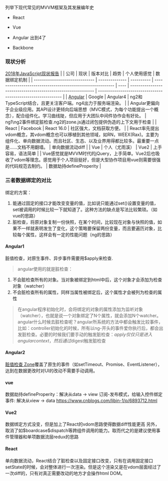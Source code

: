 
列举下现代常见的MVVM框架及其发展编年史

- React
- Vue
- Angular
出到4了

- Backbone

### 现状分析
[2018年JavaScript现状报告](https://www.cnblogs.com/peiyu1988/p/9317182.html)
|                                | 公司           | 现状       | 版本对比                                                   | 趋势 | 个人使用感觉                                                 | 数据绑定机制                                                 |
| ------------------------------ | -------------- | ---------- | ---------------------------------------------------------- | ---- | ------------------------------------------------------------ | ------------------------------------------------------------ |
| [Angular](https://angular.io/) | Google         | Angular4   | ng2和TypeScript结合，且更关注客户端。ng4出力于服务端渲染。 |      | Angular更偏向于企业级应用。其API设计更倾向后端思想（MVC模式，为每个功能提出一个概念），配合组件化。学习曲线陡，但应用于大团队中间件协作会有好处。 | ng1\ng2事件绑定脏检查.ng2的zone.js通过闭包提供伪造的上下文用于检查 |
| React                          | Facebook       | React 16.0 | 社区强大，文档获取方便。                                   |      | React率先提出vdom概念，其vdom概念也可以移植到其他领域，如RN，WEEX(Rax)。主要为组件化、单向数据流动。而且社区、生态、以及业界用得都比较多。最重要一点是……文档不用翻墙。 | 单向数据流动diff                                             |
| Vue                            | 个人（尤雨溪） | Vue2       | 上手容易，语法简单                                         |      | Vue感觉就是MVVM时代的jQuery，上手简单。Vue2后也吸收了vdom等理念。感觉用于个人项目挺好，但是大型协作项目用vue则需要很强的代码规范去制约。 | 数据劫持defineProperity                                      |


### 三者数据绑定的对比
绑定的方案：
1. 能通过固定的接口才能改变变量的值，比如说只能通过set()设置变量的值，set被调用的时候比较一下就知道了。这种方法的缺点是写法比较繁琐。（如vue的思路）
2. 脏检查，将原对象复制一份快照，在某个时间，比较现在对象与快照的值，如果不一样就表明发生了变化，这个策略要保留两份变量，而且要遍历对象，比较每个属性，这样会有一定的性能问题（ng的思路）

#### Angular1
脏值检查，对原生事件、异步事件需要用$apply来检查.
> angular使用的就是脏检查：
1. 不会脏检查所有的对象。当对象被绑定到html中后，这个对象才会添加为检查对象（watcher）
2. 不会脏检查所有的属性，同样当属性被绑定后，这个属性才会被列为检查的属性
> 在angular程序初始化时，会将绑定的对象的属性添加为监听对象（watcher），也就是说一个对象绑定了N个属性，就会添加N个watcher。
> angular什么时候去脏检查呢？angular所系统的方法中都会触发比较事件，比如：controller初始化的时候，所有以ng-开头的事件爱你执行后，都会出发脏检查。必要的时候我们要手动的触发脏检查：$apply仅仅只是进入angular context，然后通过$digest触发脏检查

#### Angular2
[脏值检查 Zone](https://blog.csdn.net/u010977147/article/details/53785733)覆盖了原生的事件（如setTimeout、Promise、EventListener），达到在数据更改时对UI的改动不需要手动调用。

#### vue 
数据劫持defineProperity：解决从data -> view
订阅-发布模式，给输入控件绑定事件: 解决从view -> data
https://www.cnblogs.com/libin-1/p/6893712.html

#### Vue2
数据绑定方式没变，但是加上了React的vdom思路使得数据diff性能更高
另外，取消了如$boardcase\$dispatch等跨组件调用的能力。取而代之的是建议使用事件管理器和单项数据流层redux的思路

#### React 
单向数据流动，React结合了脏检查以及固定接口改变，只有在调用固定接口setState的时候，会对整体进行一次渲染。但是这个渲染又是在vdom层面经过了一次diff的，只有对真正需要改动的地方才会操作html DOM。
